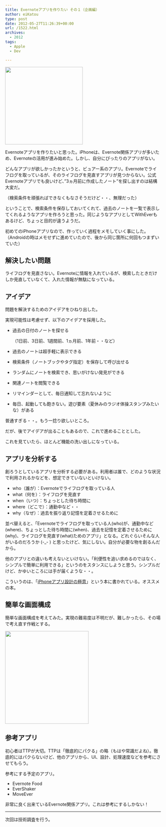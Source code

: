```yaml
---
title: Evernoteアプリを作りたい その１（企画編）
author: eiKatou
type: post
date: 2012-05-27T11:26:39+00:00
url: /1522.html
archives:
  - 2012
tags:
  - Apple
  - Dev

---
```

[<img src="http://eikatou.net/blog/wp-content/blog/uploads/2012/05/Evernote.png" alt="" title="Evernote" width="251" height="251" class="alignnone size-full wp-image-1390" srcset="/uploads/2012/05/Evernote.png 251w, /blog/uploads/2012/05/Evernote-150x150.png 150w" sizes="(max-width: 251px) 100vw, 251px" />][1]
  
Evernoteアプリを作りたいと思った。iPhoneは、Evernote関係アプリが多いため、Evernoteの活用が進み始めた。しかし、自分にぴったりのアプリがない。

どんなアプリが欲しかったかというと、ビュアー系のアプリ。Evernoteでライフログを取っているが、そのライフログを見直すアプリが見つからない。公式Evernoteアプリでも良いけど、”3ヵ月前に作成したノート”を探し出すのは結構大変だ。
  
（検索条件を頑張ればできなくもなさそうだけど・・、無理だった）

ということで、検索条件を保存しておいてくれて、過去のノートを一覧で表示してくれるようなアプリを作ろうと思った。同じようなアプリとしてWithEverもあるけど、ちょっと目的が違うようだ。

初めてのiPhoneアプリなので、作っていく過程をメモしていく事にした。（Androidの時はメモせずに進めていたので、後から同じ箇所に何回もつまずいていた）

## 解決したい問題

ライフログを見直さない。Evernoteに情報を入れているが、検索したときだけしか見直していなくて、入れた情報が無駄になっている。

## アイデア

問題を解決するためのアイデアをひねり出した。
  
実現可能性は考慮せず、以下のアイデアを採用した。

  * 過去の日付のノートを探せる
  
    （1日前、3日前、1週間前、1ヵ月前、1年前・・など）
  * 過去のノートは超手軽に表示できる
  * 検索条件（ノートブックやタグ指定）を保存して呼び出せる
  * ランダムにノートを検索でき、思いがけない発見ができる
  * 関連ノートを閲覧できる
  * リマインダーとして、毎日通知して忘れないように
  * 毎日、起動しても飽きない。遊び要素（夏休みのラジオ体操スタンプみたいな）がある

普通すぎる・・。もう一捻り欲しいところ。
  
だが、後でアイデアが出ることもあるので、これで進めることとした。

これを見ていたら、ほとんど機能の洗い出しになっている。

## アプリを分析する

創ろうとしているアプリを分析する必要がある。利用者は誰で、どのような状況で利用されるかなどを、想定できていないといけない。

  * who（誰が）：Evernoteでライフログを取っている人
  * what（何を）：ライフログを見直す
  * when（いつ）：ちょっとした待ち時間に
  * where（どこで）：通勤中など・・
  * why（なぜ）：過去を振り返り記憶を定着させるために

並べ替えると、「Evernoteでライフログを取っている人(who)が、通勤中など(where)、ちょっとした待ち時間に(when)、過去を記憶を定着させるために(why)、ライフログを見直す(what)ためのアプリ」となる。どれぐらいそんな人がいるのだろうか (-_- ) と思ったけど、気にしない。自分が必要な物を創るんだから。

他のアプリとの違いも考えないといけない。「利便性を追い求めるのではなく、シンプルで簡単に利用できる」というのをスタンスにしようと思う。シンプルだけど、かゆいところには手が届くような・・。

こういうのは、「[iPhoneアプリ設計の極意][2]」という本に書かれている。オススメの本。

## 簡単な画面構成

簡単な画面構成を考えてみた。実現の難易度は不明だが、難しかったら、その場で考え直す作戦とする。
  
[<img src="http://eikatou.net/blog/wp-content/blog/uploads/2012/05/7edf0c9dad99f26b8bc92de87abe61e4-270x300.jpg" alt="" title="Evernoteアプリ構成ノート" width="270" height="300" class="alignnone size-medium wp-image-1524" srcset="/uploads/2012/05/7edf0c9dad99f26b8bc92de87abe61e4-270x300.jpg 270w, /blog/uploads/2012/05/7edf0c9dad99f26b8bc92de87abe61e4.jpg 812w" sizes="(max-width: 270px) 100vw, 270px" />][3] 

## 参考アプリ

初心者はTTPが大切。TTPは「徹底的にパクる」の略（もはや常識だよね）。徹底的にはパクらないけど、他のアプリから、UI、設計、処理速度などを参考にさせてもらう。
  
参考にする予定のアプリ。

  * Evernote Food
  * EverShaker
  * MoveEver

非常に良く出来ているEvernote関係アプリ。これは参考にするしかない！

* * *

次回は技術調査を行う。

 [1]: http://eikatou.net/blog/wp-content/blog/uploads/2012/05/Evernote.png
 [2]: http://amazon.jp/dp/4873115027/
 [3]: http://eikatou.net/blog/wp-content/blog/uploads/2012/05/7edf0c9dad99f26b8bc92de87abe61e4.jpg
